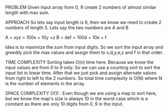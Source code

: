 PROBLEM
Given input array from 0, 9 create 2 numbers of almost similar length with max sum.

APPROACH
So lets say input length is 6, then we know we need to create 2 numbers of length 3. Lets say the two numbers are A and B

A = xyz = 100x  + 10y +z
B = def = 100d + 10e + f

Idea is to maximize the sum from input digits. So we sort the input array and greedily pick the max values and assign them
to x,d,y,e,z and f in that order.

TIME COMPLEXITY
Sorting takes O(n) time here. Because we know the input values are from 0 to 9 only. So we can use a counting sort to sort the input list
in linear time. After that we just pick and assign alternate values from right to left to the 2 numbers.
So total time complexity is O(N) where N is the number of elements in the array.

SPACE COMPLEXITY
O(1) : Even though we are using a map to sort here, but we know the map's size is always 10 in the worst case which is
a constant as there are only 10 digits from 0, 9 in the input.
